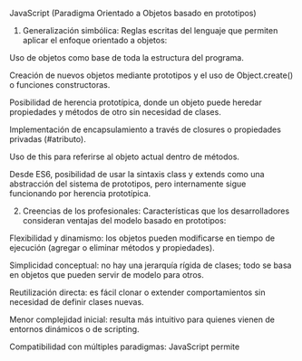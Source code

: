 JavaScript (Paradigma Orientado a Objetos basado en prototipos)

1. Generalización simbólica:
Reglas escritas del lenguaje que permiten aplicar el enfoque orientado a objetos:

Uso de objetos como base de toda la estructura del programa.

Creación de nuevos objetos mediante prototipos y el uso de Object.create() o funciones constructoras.

Posibilidad de herencia prototípica, donde un objeto puede heredar propiedades y métodos de otro sin necesidad de clases.

Implementación de encapsulamiento a través de closures o propiedades privadas (#atributo).

Uso de this para referirse al objeto actual dentro de métodos.

Desde ES6, posibilidad de usar la sintaxis class y extends como una abstracción del sistema de prototipos, pero internamente sigue funcionando por herencia prototípica.



2. Creencias de los profesionales:
Características que los desarrolladores consideran ventajas del modelo basado en prototipos:

Flexibilidad y dinamismo: los objetos pueden modificarse en tiempo de ejecución (agregar o eliminar métodos y propiedades).

Simplicidad conceptual: no hay una jerarquía rígida de clases; todo se basa en objetos que pueden servir de modelo para otros.

Reutilización directa: es fácil clonar o extender comportamientos sin necesidad de definir clases nuevas.

Menor complejidad inicial: resulta más intuitivo para quienes vienen de entornos dinámicos o de scripting.

Compatibilidad con múltiples paradigmas: JavaScript permite
